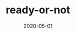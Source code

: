 ---
title: "ready-or-not"
date: "2020-05-01"
img: "./images/ron.png"
link: "https://ready-or-not.xyz"
readme: "https://github.com/nbblk/ready-or-not/blob/main/README.md"
description: "A bookmark application that lets you collect online articles and personal memos."
technologies: ["React", "MongoDB", "NodeJS"]
---